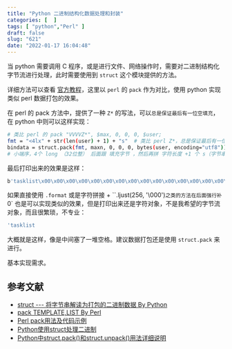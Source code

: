 ```yaml
---
title: "Python 二进制结构化数据处理和封装"
categories: [  ]
tags: [ "python","Perl" ]
draft: false
slug: "621"
date: "2022-01-17 16:04:48"
---
```


当 python 需要调用 C 程序，或是进行文件、网络操作时，需要对二进制结构化字节流进行处理，此时需要使用到 `struct` 这个模块提供的方法。

详细方法可以查看 [官方教程](https://docs.python.org/zh-cn/3/library/struct.html)，这里以 `perl` 的 `pack` 作为对比，使用 python 实现类似 perl 数据打包的效果。

在 perl 的 pack 方法中，提供了一种 `Z*` 的写法，可以`总是保证最后有一位空填充`，在 python 中则可以这样实现：

```bash
# 类比 perl 的 pack "VVVVZ*", $max, 0, 0, 0, $user;
fmt = "<4lx" + str(len(user) + 1) + "s"  # 类比 perl Z*，总是保证最后有一位空填充
bindata = struct.pack(fmt, maxn, 0, 0, 0, bytes(user, encoding="utf8"))
# 小端序，4个 long （32位整） 后面跟 填充字节 ，然后再拼 字符长度 +1 个 s（字节串）
```

最后打印出来的效果是这样：

```bash
b'tasklist\x00\x00\x00\x00\x00\x00\x00\x00\x00\x00\x00\x00\x00\x00\x00\x00\x00\x00\x00\x00\x00\x00\x00\x00\x00\x00\x00\x00\x00\x00\x00\x00\x00\x00\x00\x00\x00\x00\x00\x00\x00\x00\x00\x00\x00\x00\x00\x00\x00\x00\x00\x00\x00\x00\x00\x00\x00\x00\x00\x00\x00\x00\x00\x00\x00\x00\x00\x00\x00\x00\x00\x00\x00\x00\x00\x00\x00\x00\x00\x00\x00\x00\x00\x00\x00\x00\x00\x00\x00\x00\x00\x00\x00\x00\x00\x00\x00\x00\x00\x00\x00\x00\x00\x00\x00\x00\x00\x00\x00\x00\x00\x00\x00\x00\x00\x00\x00\x00\x00\x00\x00\x00\x00\x00\x00\x00\x00\x00\x00\x00\x00\x00\x00\x00\x00\x00\x00\x00\x00\x00\x00\x00\x00\x00\x00\x00\x00\x00\x00\x00\x00\x00\x00\x00\x00\x00\x00\x00\x00\x00\x00\x00\x00\x00\x00\x00\x00\x00\x00\x00\x00\x00\x00\x00\x00\x00\x00\x00\x00\x00\x00\x00\x00\x00\x00\x00\x00\x00\x00\x00\x00\x00\x00\x00\x00\x00\x00\x00\x00\x00\x00\x00\x00\x00\x00\x00\x00\x00\x00\x00\x00\x00\x00\x00\x00\x00\x00\x00\x00\x00\x00\x00\x00\x00\x00\x00\x00\x00\x00\x00\x00\x00\x00\x00\x00\x00\x00\x00\x00\x00\x00\x00\x00\x00\x00\x00\x00\x00dev\x00\x00\x00\x00\x00\x00\x00\x00\x00\x00\x00\x00\x00\x00\x00\x00\x00\x00\x00\x00\x00\x00\x00\x00\x00\x00\x00\x00\x00\x00\x00\x00\x00\x00\x00\x00\x00\x00\x00\x00\x00\x00\x00\x00\x00\x00\x00\x00\x00\x00\x00\x00\x00\x00\x00\x00\x00\x00\x00\x00\x00\x00\x00\x00\x00\x00\x00\x00\x00\x00\x00\x00\x00\x00\x00\x00\x00\x00\x00\x00\x00\x00\x00\x00\x00\x00\x00\x00\x00\x00\x00\x00\x00\x00\x00\x00\x00\x00\x00\x00\x00\x00\x00\x00\x00\x00\x00\x00\x00\x00\x00\x00\x00\x00\x00\x00\x00\x00\x00\x00\x00\x00\x00\x00\x00\x00\x00\x00\x00\x00\x00\x00\x00\x00\x00\x00\x00\x00\x00\x00\x00\x00\x00\x00\x00\x00\x00\x00\x00\x00\x00\x00\x00\x00\x00\x00\x00\x00\x00\x00\x00\x00\x00\x00\x00\x00\x00\x00\x00\x00\x00\x00\x00\x00\x00\x00\x00\x00\x00\x00\x00\x00\x00\x00\x00\x00\x00\x00\x00\x00\x00\x00\x00\x00\x00\x00\x00\x00\x00\x00\x00\x00\x00\x00\x00\x00\x00\x00\x00\x00\x00\x00\x00\x00\x00\x00\x00\x00\x00\x00\x00\x00\x00\x00\x00\x00\x00\x00\x00\x00\x00\x00\x00\x00\x00\x00\x00\x00\x00\x00\x00\x00\x00\x00\x00\x00\x00\x00\x00\x00\x00\x00\x00'
```

如果直接使用 `.format` 或是字符拼接 + ``.ljust(256, '\000')` 之类的方法在后面强行补 `0` 也是可以实现类似的效果，但是打印出来还是字符对象，不是我希望的字节流对象，而且很繁琐，不专业：

```bash
'tasklist                                                                                                                                                                                                                                                        dev                                                                                                                                                                                                                                                             '
```

大概就是这样，像是中间塞了一堆空格。建议数据打包还是使用 `struct.pack` 来进行。

基本实现需求。

## 参考文献

- [struct --- 将字节串解读为打包的二进制数据 By Python](https://docs.python.org/zh-cn/3/library/struct.html)
- [pack TEMPLATE,LIST By Perl](https://perldoc.perl.org/functions/pack)
- [Perl pack用法及代码示例](https://vimsky.com/examples/usage/perl-perl_pack-03.html)
- [Python使用struct处理二进制](https://www.cnblogs.com/gala/archive/2011/09/22/2184801.html)
- [Python中struct.pack()和struct.unpack()用法详细说明](https://blog.csdn.net/weiwangchao_/article/details/80395941)